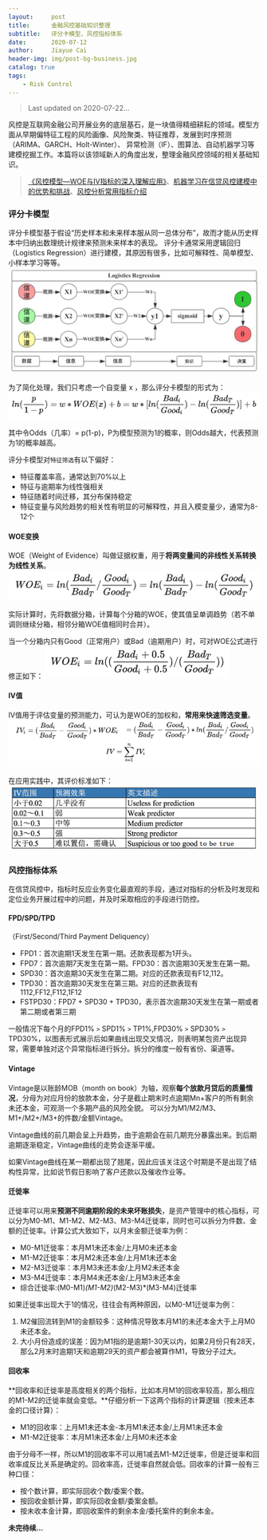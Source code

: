 ```yaml
---
layout:     post
title:      金融风控基础知识整理
subtitle:   评分卡模型、风控指标体系
date:       2020-07-12
author:     Jiayue Cai
header-img: img/post-bg-business.jpg
catalog: true
tags:
    - Risk Control
---
```



> Last updated on 2020-07-22... 

风控是互联网金融公司开展业务的底层基石，是一块值得精细耕耘的领域。模型方面从早期偏特征工程的风险画像、风险聚类、特征推荐，发展到时序预测（ARIMA、GARCH、Holt-Winter）、
异常检测（IF）、图算法、自动机器学习等建模挖掘工作。本篇将以该领域新人的角度出发，整理金融风控领域的相关基础知识。

> [《风控模型—WOE与IV指标的深入理解应用》](https://zhuanlan.zhihu.com/p/80134853)、[机器学习在信贷风控建模中的优势和挑战](https://zhuanlan.zhihu.com/p/68804254)、[风控分析常用指标介绍](https://zhuanlan.zhihu.com/p/151580824)

### 评分卡模型

评分卡模型基于假设“历史样本和未来样本服从同一总体分布”，故而才能从历史样本中归纳出数理统计规律来预测未来样本的表现。
评分卡通常采用逻辑回归（Logistics Regression）进行建模，其原因有很多，比如可解释性、简单模型、小样本学习等等。
![](/img/post/20200712/1.png)

为了简化处理，我们只考虑一个自变量 x ，那么评分卡模型的形式为：
![](/img/post/20200712/2.png)

其中令Odds（几率）= p(1-p)，P为模型预测为1的概率，则Odds越大，代表预测为1的概率越高。

评分卡模型对`特征筛选`有以下偏好：
- 特征覆盖率高，通常达到70%以上
- 特征与逾期率为线性强相关
- 特征随着时间迁移，其分布保持稳定
- 特征变量与风险趋势的相关性有明显的可解释性，并且入模变量少，通常为8-12个

#### WOE变换

WOE（Weight of Evidence）叫做证据权重，用于**将两变量间的非线性关系转换为线性关系**。
![](/img/post/20200712/3.png)

实际计算时，先将数据分箱，计算每个分箱的WOE，使其值呈单调趋势（若不单调则继续分箱，相邻分箱WOE值相同时合并）。

当一个分箱内只有Good（正常用户）或Bad（逾期用户）时，可对WOE公式进行修正如下：
![](/img/post/20200712/4.png)

#### IV值

IV值用于评估变量的预测能力，可认为是WOE的加权和，**常用来快速筛选变量**。
![](/img/post/20200712/5.png)

在应用实践中，其评价标准如下：
![](/img/post/20200712/6.png)


### 风控指标体系

在信贷风控中，指标时反应业务变化最直观的手段，通过对指标的分析及时发现和定位业务开展过程中的问题，并及时采取相应的手段进行防控。

#### FPD/SPD/TPD

（First/Second/Third Payment Deliquency）

- FPD1：首次逾期1天发生在第一期。还款表现都为1开头。
- FPD7：首次逾期7天发生在第一期。FPD30：首次逾期30天发生在第一期。
- SPD30：首次逾期30天发生在第二期。对应的还款表现有F12,112。
- TPD30：首次逾期30天发生在第三期。对应的还款表现有1112,FF12,F112,1F12
- FSTPD30：FPD7 + SPD30 + TPD30，表示首次逾期30天发生在第一期或者第二期或者第三期

一般情况下每个月的FPD1% `>` SPD1% `>` TP1%,FPD30% `>` SPD30% `>` TPD30%，以图表形式展示后如果曲线出现交叉情况，则表明某包资产出现异常，需要单独对这个异常指标进行拆分。拆分的维度一般有省份、渠道等。

#### Vintage 　

Vintage是以账龄MOB（month on book）为轴，观察**每个放款月贷后的质量情况**，分母为对应月份的放款本金，分子是截止期末时点逾期Mn+客户的所有剩余未还本金，可观测一个多期产品的风险全貌。
可以分为M1/M2/M3、M1+/M2+/M3+的件数/金额Vintage。

Vintage曲线的前几期会呈上升趋势，由于逾期会在前几期充分暴露出来。到后期逾期逐渐稳定，Vintage曲线的走势会逐渐平缓。

如果Vintage曲线在某一期都出现了翘尾，因此应该关注这个时期是不是出现了结构性异常，比如说节假日影响了客户还款以及催收作业等。

#### 迁徙率

迁徙率可以用来**预测不同逾期阶段的未来坏账损失**，是资产管理中的核心指标，可以分为M0-M1、M1-M2、M2-M3、M3-M4迁徙率，同时也可以拆分为件数、金额的迁徙率。计算公式大致如下，以月末金额迁徙率为例：

- M0-M1迁徙率：本月M1未还本金/上月M0未还本金
- M1-M2迁徙率：本月M2未还本金/上月M1未还本金
- M2-M3迁徙率：本月M3未还本金/上月M2未还本金
- M3-M4迁徙率：本月M4未还本金/上月M3未还本金
- 综合迁徙率:(M0-M1)*(M1-M2)*(M2-M3)*(M3-M4)迁徙率

如果迁徙率出现大于1的情况，往往会有两种原因，以M0-M1迁徙率为例：
1. M2催回流转到M1的金额较多：这种情况导致本月M1的未还本金大于上月M0未还本金。
2. 大小月份造成的误差：因为M1指的是逾期1-30天以内，如果2月份只有28天，那么2月末时逾期1天和逾期29天的资产都会被算作M1，导致分子过大。

#### 回收率

**回收率和迁徙率是高度相关的两个指标，比如本月M1的回收率较高，那么相应的M1-M2的迁徙率就会变低。**仔细分析一下这两个指标的计算逻辑（按未还本金的口径计算）：
- M1的回收率：上月M1未还本金-本月M1未还本金/上月M1未还本金
- M1-M2迁徙率：本月M1未还本金/上月M0未还本金

由于分母不一样，所以M1的回收率不可以用1减去M1-M2迁徙率，但是迁徙率和回收率成反比关系是确定的。回收率高，迁徙率自然就会低。回收率的计算一般有三种口径：
- 按个数计算，即实际回收个数/委案个数。
- 按回收金额计算，即实际回收金额/委案金额。
- 按未收本金计算，即回收案件的剩余本金/委托案件的剩余本金。


**未完待续...**
